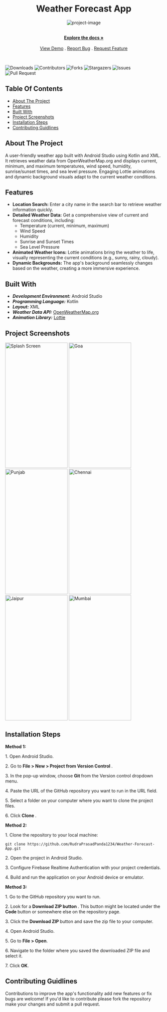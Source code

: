 <h1 align="center" id="title">Weather Forecast App</h1>

<p align="center"><img src="https://socialify.git.ci/RudraPrasadPanda1234/Weather-Forecast-App/image?font=Inter&language=1&name=1&owner=1&pattern=Circuit%20Board&theme=Light" alt="project-image"></p>

<p align="center">
    <br/>
    <a href="https://github.com/RudraPrasadPanda1234/Weather-Forecast-App"><strong>Explore the docs »</strong></a>
    <br/>
    <br/>
    <a href="https://github.com/RudraPrasadPanda1234/Weather-Forecast-App">View Demo</a>
    .
    <a href="https://github.com/RudraPrasadPanda1234/Weather-Forecast-App/issues">Report Bug</a>
    .
    <a href="https://github.com/RudraPrasadPanda1234/Weather-Forecast-App/issues">Request Feature</a>
  </p>
</p>
<br/>

![Downloads](https://img.shields.io/github/downloads/RudraPrasadPanda1234/Weather-Forecast-App/total)
![Contributors](https://img.shields.io/github/contributors/RudraPrasadPanda1234/Weather-Forecast-App) 
![Forks](https://img.shields.io/github/forks/RudraPrasadPanda1234/Weather-Forecast-App?style=flat) 
![Stargazers](https://img.shields.io/github/stars/RudraPrasadPanda1234/Weather-Forecast-App?style=flat) 
![Issues](https://img.shields.io/github/issues/RudraPrasadPanda1234/Weather-Forecast-App)
![Pull Request](https://img.shields.io/github/issues-pr/RudraPrasadPanda1234/Weather-Forecast-App)


## Table Of Contents
* [About The Project](#about-the-project)
* [Features](#features)
* [Built With](#built-with)
* [Project Screenshots](#project-screenshots)
* [Installation Steps](#installation-steps)
* [Contributing Guidlines](#contributing-guidlines)

## About The Project
A user-friendly weather app built with Android Studio using Kotlin and XML. 
It retrieves weather data from OpenWeatherMap.org and displays current, minimum, and maximum temperatures, wind speed, humidity, sunrise/sunset times, and sea level pressure. 
Engaging Lottie animations and dynamic background visuals adapt to the current weather conditions.

## Features
* **Location Search:** Enter a city name in the search bar to retrieve weather information quickly.<br>
* **Detailed Weather Data:** Get a comprehensive view of current and forecast conditions, including:
  - Temperature (current, minimum, maximum)
  - Wind Speed
  - Humidity
  - Sunrise and Sunset Times
  - Sea Level Pressure <br>
* **Animated Weather Icons:** Lottie animations bring the weather to life, visually representing the current conditions (e.g., sunny, rainy, cloudy).<br>
* **Dynamic Backgrounds:** The app's background seamlessly changes based on the weather, creating a more immersive experience.

## Built With 
* ***Development Environment:*** Android Studio  
* ***Programming Language:*** Kotlin  
* ***Layout:*** XML  
* ***Weather Data API:*** [OpenWeatherMap.org](https://openweathermap.org)  
* ***Animation Library:*** [Lottie](https://lottiefiles.com/)

## Project Screenshots
<img src="https://github.com/RudraPrasadPanda1234/Weather-Forecast-App/assets/122832936/c95643f7-e512-44c2-9902-4f75045a1a9b" alt="Splash Screen" width="200px" height="400px">
<img src="https://github.com/RudraPrasadPanda1234/Weather-Forecast-App/assets/122832936/0484778f-5d2b-4dc7-b25f-62448d33ecfa" alt="Goa" width="200px" height="400px">
<img src="https://github.com/RudraPrasadPanda1234/Weather-Forecast-App/assets/122832936/f91657fc-46ff-4c00-bc1b-968d1fec013f" alt="Punjab" width="200px" height="400px">
<img src="https://github.com/RudraPrasadPanda1234/Weather-Forecast-App/assets/122832936/c516c816-7542-47d8-8e85-523c84e9a813" alt="Chennai" width="200px" height="400px">
<img src="https://github.com/RudraPrasadPanda1234/Weather-Forecast-App/assets/122832936/51c99e2a-786c-4dcd-94af-ac55c39c00d1" alt="Jaipur" width="200px" height="400px">
<img src="https://github.com/RudraPrasadPanda1234/Weather-Forecast-App/assets/122832936/db1c2224-963c-4ed8-be8e-ba9704234847" alt="Mumbai" width="200px" height="400px">

## Installation Steps
**Method 1:**
<p>1. Open Android Studio.</p>
<p>2. Go to <b> File > New > Project from Version Control </b>.</p>
<p>3. In the pop-up window, choose <b> Git </b>from the Version control dropdown menu.</p>
<p>4. Paste the URL of the GitHub repository you want to run in the URL field.</p>
<p>5. Select a folder on your computer where you want to clone the project files.</p>
<p>6. Click <b >Clone </b>.</p>

**Method 2:**
<p>1. Clone the repository to your local machine:</p>

```
git clone https://github.com/RudraPrasadPanda1234/Weather-Forecast-App.git
```

<p>2. Open the project in Android Studio.</p>
<p>3. Configure Firebase Realtime Authentication with your project credentials.</p>
<p>4. Build and run the application on your Android device or emulator.</p>

**Method 3:**
<p>1. Go to the GitHub repository you want to run.</p>
<p>2. Look for a <b> Download ZIP button </b>. This button might be located under the <b> Code </b>button or somewhere else on the repository page.</p>
<p>3. Click the <b> Download ZIP </b> button and save the zip file to your computer.</p>
<p>4. Open Android Studio.</p>
<p>5. Go to <b>File > Open</b>.</p>
<p>6. Navigate to the folder where you saved the downloaded ZIP file and select it.</p>
<p>7. Click <b> OK</b>.</p>

## Contributing Guidlines

Contributions to improve the app's functionality add new features or fix bugs are welcome! If you'd like to contribute please fork the repository make your changes and submit a pull request.   
